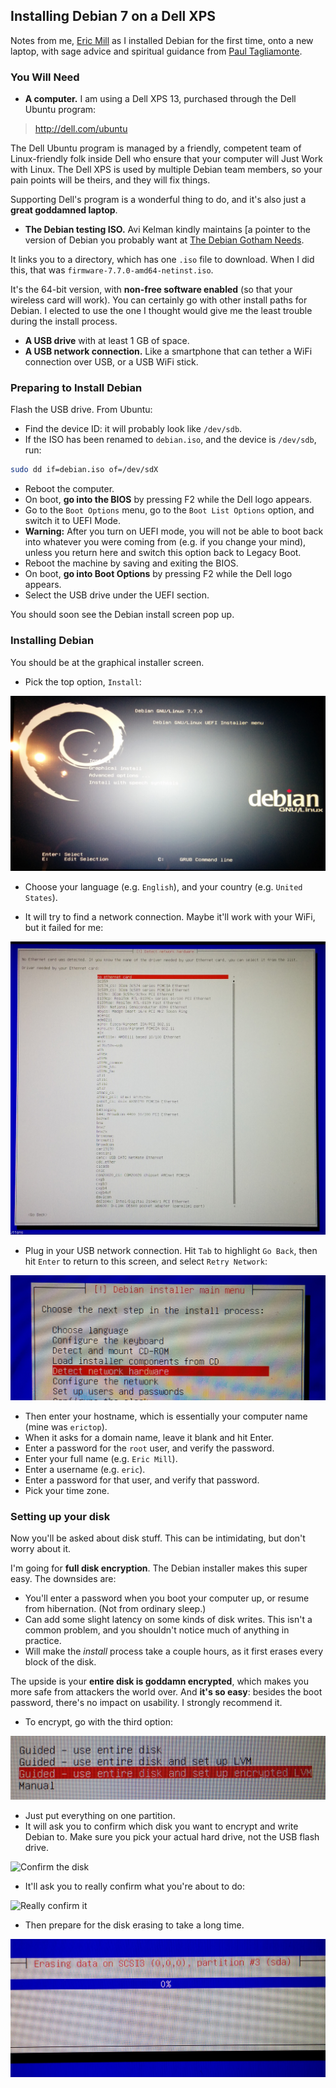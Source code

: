 ## Installing Debian 7 on a Dell XPS

Notes from me, [Eric Mill](https://twitter.com/konklone) as I installed Debian for the first time, onto a new laptop, with sage advice and spiritual guidance from [Paul Tagliamonte](https://twitter.com/paultag).

### You Will Need

* **A computer.** I am using a Dell XPS 13, purchased through the Dell Ubuntu program:

> http://dell.com/ubuntu

The Dell Ubuntu program is managed by a friendly, competent team of Linux-friendly folk inside Dell who ensure that your computer will Just Work with Linux. The Dell XPS is used by multiple Debian team members, so your pain points will be theirs, and they will fix things.

Supporting Dell's program is a wonderful thing to do, and it's also just a **great goddamned laptop**.

* **The Debian testing ISO.** Avi Kelman kindly maintains [a pointer to the version of Debian you probably want at [The Debian Gotham Needs](https://fiendish.github.io/The-Debian-Gotham-Needs/).

It links you to a directory, which has one `.iso` file to download. When I did this, that was `firmware-7.7.0-amd64-netinst.iso`.

It's the 64-bit version, with **non-free software enabled** (so that your wireless card will work). You can certainly go with other install paths for Debian. I elected to use the one I thought would give me the least trouble during the install process.

* **A USB drive** with at least 1 GB of space.
* **A USB network connection.** Like a smartphone that can tether a WiFi connection over USB, or a USB WiFi stick.


### Preparing to Install Debian

Flash the USB drive. From Ubuntu:

* Find the device ID: it will probably look like `/dev/sdb`.
* If the ISO has been renamed to `debian.iso`, and the device is `/dev/sdb`, run:

```bash
sudo dd if=debian.iso of=/dev/sdX
```

* Reboot the computer.
* On boot, **go into the BIOS** by pressing F2 while the Dell logo appears.
* Go to the `Boot Options` menu, go to the `Boot List Options` option, and switch it to UEFI Mode.
* **Warning:** After you turn on UEFI mode, you will not be able to boot back into whatever you were coming from (e.g. if you change your mind), unless you return here and switch this option back to Legacy Boot.
* Reboot the machine by saving and exiting the BIOS.
* On boot, **go into Boot Options** by pressing F2 while the Dell logo appears.
* Select the USB drive under the UEFI section.

You should soon see the Debian install screen pop up.

### Installing Debian

You should be at the graphical installer screen.

* Pick the top option, `Install`:

![Graphical installer](images/install/1-installer.jpg)

* Choose your language (e.g. `English`), and your country (e.g. `United States`).

* It will try to find a network connection. Maybe it'll work with your WiFi, but it failed for me:

![No network connection](images/install/2-no-network.jpg)

* Plug in your USB network connection. Hit `Tab` to highlight `Go Back`, then hit `Enter` to return to this screen, and select `Retry Network`:

![Menu to retry connection](images/install/3-retry-network.jpg)

* Then enter your hostname, which is essentially your computer name (mine was `erictop`).
* When it asks for a domain name, leave it blank and hit Enter.
* Enter a password for the `root` user, and verify the password.
* Enter your full name (e.g. `Eric Mill`).
* Enter a username (e.g. `eric`).
* Enter a password for that user, and verify that password.
* Pick your time zone.

### Setting up your disk

Now you'll be asked about disk stuff. This can be intimidating, but don't worry about it.

I'm going for **full disk encryption**. The Debian installer makes this super easy. The downsides are:

* You'll enter a password when you boot your computer up, or resume from hibernation. (Not from ordinary sleep.)
* Can add some slight latency on some kinds of disk writes. This isn't a common problem, and you shouldn't notice much of anything in practice.
* Will make the _install_ process take a couple hours, as it first erases every block of the disk.

The upside is your **entire disk is goddamn encrypted**, which makes you more safe from attackers the world over. And **it's so easy**: besides the boot password, there's no impact on usability. I strongly recommend it.

* To encrypt, go with the third option:

![Choose encryption](images/install/4-pick-encryption.jpg)

* Just put everything on one partition.
* It will ask you to confirm which disk you want to encrypt and write Debian to. Make sure you pick your actual hard drive, not the USB flash drive.

![Confirm the disk](images/install/5-confirm-the-disk.jpg)

* It'll ask you to really confirm what you're about to do:

![Really confirm it](images/install/6-really-confirm.jpg)

* Then prepare for the disk erasing to take a long time.

![Taking forever to erase the disk](images/install/7-taking-forever.jpg)

